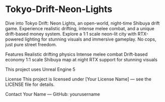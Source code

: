# Tokyo-Drift-Neon-Lights
Dive into Tokyo Drift: Neon Lights, an open-world, night-time Shibuya drift game. Experience realistic drifting, intense melee combat, and a unique drift-based money system. Explore a 1:1 scale neon-lit city with RTX-powered lighting for stunning visuals and immersive gameplay. No cops, just pure street freedom.

Features
Realistic drifting physics
Intense melee combat
Drift-based economy
1:1 scale Shibuya map at night
RTX support for stunning visuals

This project uses Unreal Engine 5

License
This project is licensed under [Your License Name] — see the LICENSE file for details.

Contact
Your Name — 
GitHub: yourusername
